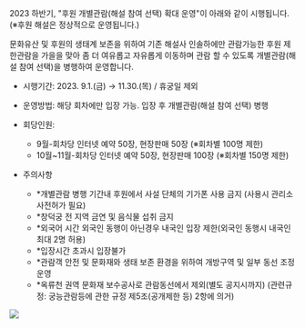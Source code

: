 2023 하반기, "후원 개별관람(해설 참여 선택) 확대 운영"이 아래와 같이 시행됩니다. (※후원 해설은 정상적으로 운영됩니다.)

문화유산 및 후원의 생태계 보존을 위하여 기존 해설사 인솔하에만 관람가능한 후원 제한관람을 가을을 맞아 좀 더 여유롭고 자유롭게 이동하며 관람 할 수 있도록 개별관람(해설 참여 선택)을 병행하여 운영합니다.

- 시행기간: 2023. 9.1.(금) → 11.30.(목) / 휴궁일 제외
- 운영방법: 해당 회차에만 입장 가능. 입장 후 개별관람(해설 참여 선택) 병행
- 회당인원: 
  - 9월-회차당 인터넷 예약 50장, 현장판매 50장 (※회차별 100명 제한)
  - 10월~11월-회차당 인터넷 예약 50장, 현장판매 100장 (※회차별 150명 제한)

- 주의사항
  - *개별관람 병행 기간내 후원에서 사설 단체의 기가폰 사용 금지 (사용시 관리소 사전허가 필요)
  - *창덕궁 전 지역 금연 및 음식물 섭취 금지
  - *외국어 시간 외국인 동행이 아닌경우 내국인 입장 제한(외국인 동행시 내국인 최대 2명 허용)
  - *입장시간 초과시 입장불가
  - *관람객 안전 및 문화재와 생태 보존 환경을 위하여 개방구역 및 일부 동선 조정운영
  - *옥류천 권역 문화재 보수공사로 관람동선에서 제외(별도 공지시까지)
  (관련규정: 궁능관람등에 관한 규정 제5조(공개제한 등) 2항에 의거)

![](https://www.cdg.go.kr/upload/guidedtour.jpg)